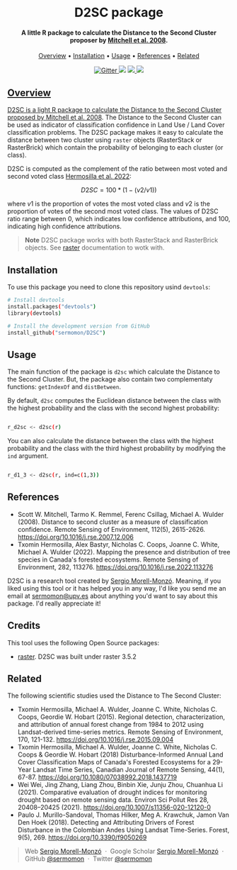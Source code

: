 <h1 align="center">
  <br>
  D2SC package
  <br>
</h1>

<h4 align="center">A little R package to calculate the Distance to the Second Cluster proposer by <a href="https://doi.org/10.1016/j.rse.2007.12.006" target="_blank">Mitchell et al. 2008</a>.</h4>

<p align="center">
  <a href="#Overview">Overview</a> •
  <a href="#Installation">Installation</a> •
  <a href="#Usage">Usage</a> •
  <a href="#References">References</a> •
  <a href="#Related">Related</a>
</p>

<p align="center">
  <a href="https://github.com/sermomon/D2SC">
    <img src="https://img.shields.io/badge/D2SC-v1.0.0-brightgreen"
         alt="Gitter">
  </a>
  <a href="https://cran.r-project.org/">
      <img src="https://img.shields.io/badge/R-package-blue"></a>
  <a href="https://cran.r-project.org/web/packages/raster/index.html">
      <img src="https://img.shields.io/badge/raster-%3E%3D3.5.2-blue">
  </a>
  <a href="">
      <img src="https://img.shields.io/badge/Open-Source-orange">
</p>

## Overview

D2SC is a light R package to calculate the Distance to the Second Cluster proposed by [Mitchell et al. 2008](https://doi.org/10.1016/j.rse.2007.12.006). The Distance to the Second Cluster can be used as indicator of classification confidence in Land Use / Land Cover classification problems. The D2SC package makes it easy to calculate the distance between two cluster using `raster` objects (RasterStack or RasterBrick) which contain the probability of belonging to each cluster (or class).

D2SC is computed as the complement of the ratio between most voted and second voted class [Hermosilla et al. 2022](https://doi.org/10.1016/j.rse.2022.113276):

$$D2SC = 100*(1-(v2/v1))$$

where $v1$ is the proportion of votes the most voted class and $v2$ is the proportion of votes of the second most voted class. The values of D2SC ratio range between 0, which indicates low confidence attributions, and 100, indicating high confidence attributions.

> **Note**
> D2SC package works with both RasterStack and RasterBrick objects. See [raster](https://cran.r-project.org/web/packages/raster/index.html) documentation to wotk with.

## Installation

To use this package you need to clone this repository usind `devtools`:

```bash
# Install devtools
install.packages("devtools")
library(devtools)
```

```bash
# Install the development version from GitHub
install_github("sermomon/D2SC")
```

## Usage

The main function of the package is `d2sc` which calculate the Distance to the Second Cluster. But, the package also contain two complementaty functions: `getIndexOf` and `distBetween`.

By default, `d2sc` computes the Euclidean distance between the class with the highest probability and the class with the second highest probability:

```bash

r_d2sc <- d2sc(r)

```

You can also calculate the distance between the class with the highest probability and the class with the third highest probability by modifying the `ind` argument.

```bash

r_d1_3 <- d2sc(r, ind=c(1,3))

```

## References

* Scott W. Mitchell, Tarmo K. Remmel, Ferenc Csillag, Michael A. Wulder (2008). Distance to second cluster as a measure of classification confidence. Remote Sensing of Environment, 112(5), 2615-2626. https://doi.org/10.1016/j.rse.2007.12.006
* Txomin Hermosilla, Alex Bastyr, Nicholas C. Coops, Joanne C. White, Michael A. Wulder (2022). Mapping the presence and distribution of tree species in Canada's forested ecosystems. Remote Sensing of Environment, 282, 113276. https://doi.org/10.1016/j.rse.2022.113276

D2SC is a research tool created by [Sergio Morell-Monzó](https://orcid.org/0000-0001-8883-2618). Meaning, if you liked using this tool or it has helped you in any way, I'd like you send me an email at <sermomon@upv.es> about anything you'd want to say about this package. I'd really appreciate it!

## Credits

This tool uses the following Open Source packages:

- [raster](https://cran.r-project.org/web/packages/raster/index.html). D2SC was built under raster 3.5.2

## Related

The following scientific studies used the Distance to The Second Cluster:

* Txomin Hermosilla, Michael A. Wulder, Joanne C. White, Nicholas C. Coops, Geordie W. Hobart (2015). Regional detection, characterization, and attribution of annual forest change from 1984 to 2012 using Landsat-derived time-series metrics. Remote Sensing of Environment, 170, 121-132. https://doi.org/10.1016/j.rse.2015.09.004
* Txomin Hermosilla, Michael A. Wulder, Joanne C. White, Nicholas C. Coops & Geordie W. Hobart (2018) Disturbance-Informed Annual Land Cover Classification Maps of Canada's Forested Ecosystems for a 29-Year Landsat Time Series, Canadian Journal of Remote Sensing, 44(1), 67-87. https://doi.org/10.1080/07038992.2018.1437719
* Wei Wei, Jing Zhang, Liang Zhou, Binbin Xie, Junju Zhou, Chuanhua Li (2021). Comparative evaluation of drought indices for monitoring drought based on remote sensing data. Environ Sci Pollut Res 28, 20408–20425 (2021). https://doi.org/10.1007/s11356-020-12120-0
* Paulo J. Murillo-Sandoval, Thomas Hilker, Meg A. Krawchuk, Jamon Van Den Hoek (2018). Detecting and Attributing Drivers of Forest Disturbance in the Colombian Andes Using Landsat Time-Series. Forest, 9(5), 269. https://doi.org/10.3390/f9050269


> Web [Sergio Morell-Monzó](http://www.upv.es/ficha-personal/sermomon) &nbsp;&middot;&nbsp;
> Google Scholar [Sergio Morell-Monzó](https://scholar.google.es/citations?user=LwdrU6wAAAAJ&hl=es&oi=ao) &nbsp;&middot;&nbsp;
> GitHub [@sermomon](https://github.com/sermomon/sermomon) &nbsp;&middot;&nbsp;
> Twitter [@sermomon](https://twitter.com/sermomon)

